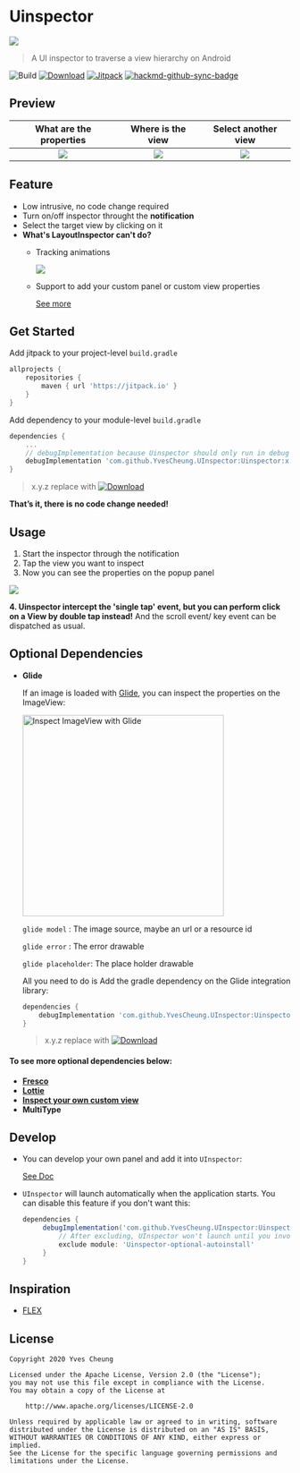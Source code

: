 # Uinspector

![](https://raw.githubusercontent.com/YvesCheung/UInspector/2.x/art/uinspector.png)

> A UI inspector to traverse a view hierarchy on Android

![Build](https://github.com/YvesCheung/UInspector/workflows/Build/badge.svg) [![Download](https://api.bintray.com/packages/yvescheung/maven/UInspector/images/download.svg)](https://bintray.com/yvescheung/maven/UInspector/_latestVersion) [![Jitpack](https://jitpack.io/v/YvesCheung/UInspector.svg)](https://jitpack.io/#YvesCheung/UInspector) [![hackmd-github-sync-badge](https://hackmd.io/VtIqR5l1TEOCkU137kvRoQ/badge)](https://hackmd.io/VtIqR5l1TEOCkU137kvRoQ)

## Preview

|What are the properties| Where is the view | Select another view |
| :---: | :---: | :---: |
|![](https://raw.githubusercontent.com/YvesCheung/UInspector/2.x/art/properties_preview.jpeg)|![](https://raw.githubusercontent.com/YvesCheung/UInspector/2.x/art/hierarchy_preview.jpeg)|![](https://raw.githubusercontent.com/YvesCheung/UInspector/2.x/art/targets_preview.jpeg)


## Feature

- Low intrusive, no code change required
- Turn on/off inspector throught the **notification**
- Select the target view by clicking on it
- **What's LayoutInspector can't do?**
    - Tracking animations
        
        ![](https://raw.githubusercontent.com/YvesCheung/UInspector/2.x/art/trace_animator.gif)
        
    - Support to add your custom panel or custom view properties
        
        [See more](#Develop)

## Get Started

Add jitpack to your project-level `build.gradle`

```groovy
allprojects {
    repositories {
        maven { url 'https://jitpack.io' }
    }
}
```

Add dependency to your module-level `build.gradle`

```groovy
dependencies {
    ...
    // debugImplementation because Uinspector should only run in debug builds.
    debugImplementation 'com.github.YvesCheung.UInspector:Uinspector:x.y.z'
}
```
> x.y.z replace with [![Download](https://api.bintray.com/packages/yvescheung/maven/UInspector/images/download.svg)](https://bintray.com/yvescheung/maven/UInspector/_latestVersion)

**That’s it, there is no code change needed!**

## Usage 

1. Start the inspector through the notification
2. Tap the view you want to inspect
3. Now you can see the properties on the popup panel

![](https://raw.githubusercontent.com/YvesCheung/UInspector/2.x/art/uinspector_preview.gif)

**4. Uinspector intercept the 'single tap' event, but you can perform click on a View by double tap instead!** And the scroll event/ key event can be dispatched as usual.

## Optional Dependencies

- **Glide**

    If an image is loaded with [Glide](https://github.com/bumptech/glide), you can inspect the properties on the ImageView:

    <img src="https://raw.githubusercontent.com/YvesCheung/UInspector/2.x/art/glide.jpg" alt="Inspect ImageView with Glide" width="360">



    `glide model` : The image source, maybe an url or a resource id

    `glide error` : The error drawable

    `glide placeholder`: The place holder drawable
    
    All you need to do is Add the gradle dependency on the Glide integration library: 
    
    ```groovy
    dependencies {
    	debugImplementation 'com.github.YvesCheung.UInspector:Uinspector-optional-glide:x.y.z'
    }
    ```
    > x.y.z replace with [![Download](https://api.bintray.com/packages/yvescheung/maven/UInspector/images/download.svg)](https://bintray.com/yvescheung/maven/UInspector/_latestVersion)

#### To see more optional dependencies below:

- [**Fresco**](https://github.com/YvesCheung/UInspector/blob/2.x/docs/uinspector-optional-fresco.md)
- [**Lottie**](https://github.com/YvesCheung/UInspector/blob/2.x/docs/uinspector-optional-lottie.md)
- [**Inspect your own custom view**](https://github.com/YvesCheung/UInspector/blob/2.x/docs/uinspector-optional-custom-view.md)
- **MultiType**

## Develop

- You can develop your own panel and add it into `UInspector`:

    [See Doc](https://github.com/YvesCheung/UInspector/blob/2.x/docs/uinspector-optional-custom-panel.md)

- `UInspector` will launch automatically when the application starts. You can disable this feature if you don't want this:

    ```groovy
    dependencies {
         debugImplementation('com.github.YvesCheung.UInspector:Uinspector:x.y.z') {
             // After excluding, UInspector won't launch until you invoke it's `create` method!
             exclude module: 'Uinspector-optional-autoinstall'
         }
    }
    ```

## Inspiration

- [FLEX](https://github.com/FLEXTool/FLEX)

## License

	Copyright 2020 Yves Cheung
	
   	Licensed under the Apache License, Version 2.0 (the "License");
   	you may not use this file except in compliance with the License.
   	You may obtain a copy of the License at

       	http://www.apache.org/licenses/LICENSE-2.0

   	Unless required by applicable law or agreed to in writing, software
   	distributed under the License is distributed on an "AS IS" BASIS,
   	WITHOUT WARRANTIES OR CONDITIONS OF ANY KIND, either express or implied.
   	See the License for the specific language governing permissions and
   	limitations under the License.
